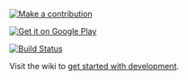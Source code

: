 [![Make a contribution](https://pledgie.com/campaigns/24281.png?skin_name=chrome)](https://pledgie.com/campaigns/24281)

[![Get it on Google Play](https://developer.android.com/images/brand/en_generic_rgb_wo_45.png)](https://play.google.com/store/apps/details?id=org.tasks)

[![Build Status](https://travis-ci.org/abaker/tasks.svg?branch=master)](https://travis-ci.org/abaker/tasks)

Visit the wiki to [get started with development](https://github.com/abaker/tasks/wiki/Getting-Started-with-Development).
